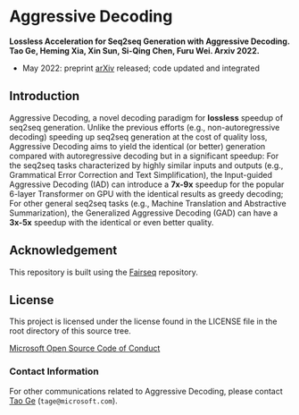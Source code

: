 # Aggressive Decoding

**Lossless Acceleration for Seq2seq Generation with Aggressive Decoding. Tao Ge, Heming Xia, Xin Sun, Si-Qing Chen, Furu Wei. Arxiv 2022.**

- May 2022: preprint [arXiv](https://arxiv.org) released; code updated and integrated

## Introduction

Aggressive Decoding, a novel decoding paradigm for **lossless** speedup of seq2seq generation. Unlike the previous efforts (e.g., non-autoregressive decoding) speeding up seq2seq generation at the cost of quality loss, Aggressive Decoding aims to yield the identical (or better) generation compared with autoregressive decoding but in a significant speedup: For the seq2seq tasks characterized by highly similar inputs and outputs (e.g., Grammatical Error Correction and Text Simplification), the Input-guided Aggressive Decoding (IAD) can introduce a **7x-9x** speedup for the popular 6-layer Transformer on GPU with the identical results as greedy decoding; For other general seq2seq tasks (e.g., Machine Translation and Abstractive Summarization), the Generalized Aggressive Decoding (GAD) can have a **3x-5x** speedup with the identical or even better quality.

## Acknowledgement

This repository is built using the [Fairseq](https://github.com/pytorch/fairseq) repository.

## License

This project is licensed under the license found in the LICENSE file in the root directory of this source tree.

[Microsoft Open Source Code of Conduct](https://opensource.microsoft.com/codeofconduct)

### Contact Information

For other communications related to Aggressive Decoding, please contact [Tao Ge](https://www.microsoft.com/en-us/research/people/tage/) (`tage@microsoft.com`).
